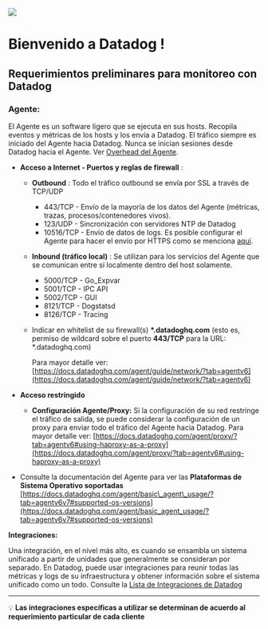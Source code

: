 ![](https://datadog-docs.imgix.net/img/dd_logo_n_70x75.png)

# Bienvenido a Datadog !

## Requerimientos preliminares para monitoreo con Datadog

### **Agente:**

El Agente es un software ligero que se ejecuta en sus hosts. Recopila eventos y métricas de los hosts y los envía a Datadog. El tráfico siempre es iniciado del Agente hacia Datadog. Nunca se inician sesiones desde Datadog hacia el Agente. 
Ver [Overhead del Agente](https://docs.datadoghq.com/agent/basic_agent_usage/?tab=agentv6v7#agent-overhead).

- **Acceso a Internet - Puertos y reglas de firewall** : 
  - **Outbound** : Todo el tráfico outbound se envía por SSL a través de TCP/UDP
    - 443/TCP - Envío de la mayoría de los datos del Agente (métricas, trazas, procesos/contenedores vivos).
    - 123/UDP - Sincronización con servidores NTP de Datadog
    - 10516/TCP - Envío de datos de logs. Es posible configurar el Agente para hacer el envío por HTTPS como se menciona [aquí](https://docs.datadoghq.com/logs/guide/log-collection-troubleshooting-guide/#outbound-traffic-on-port-10516-is-blocked).
    
  - **Inbound (tráfico local)** : Se utilizan para los servicios del Agente que se comunican entre sí localmente dentro del host solamente.
    - 5000/TCP - Go\_Expvar
    - 5001/TCP - IPC API
    - 5002/TCP - GUI
    - 8121/TCP - Dogstatsd
    - 8126/TCP - Tracing
  - Indicar en whitelist de su firewall(s) **\*.datadoghq.com** (esto es, permiso de wildcard sobre el puerto **443/TCP** para la URL: \*.datadoghq.com)

     Para mayor detalle ver: [https://docs.datadoghq.com/agent/guide/network/?tab=agentv6](https://docs.datadoghq.com/agent/guide/network/?tab=agentv6)

- **Acceso restringido** 
  - **Configuración Agente/Proxy:** Si la configuración de su red restringe el tráfico de salida, se puede considerar la configuración de un proxy para enviar todo el tráfico del Agente hacia Datadog. Para mayor detalle ver: [https://docs.datadoghq.com/agent/proxy/?tab=agentv6#using-haproxy-as-a-proxy](https://docs.datadoghq.com/agent/proxy/?tab=agentv6#using-haproxy-as-a-proxy)
- Consulte la documentación del Agente para ver las **Plataformas de Sistema Operativo soportadas** [https://docs.datadoghq.com/agent/basic\_agent\_usage/?tab=agentv6v7#supported-os-versions](https://docs.datadoghq.com/agent/basic_agent_usage/?tab=agentv6v7#supported-os-versions)

**Integraciones:**

Una integración, en el nivel más alto, es cuando se ensambla un sistema unificado a partir de unidades que generalmente se consideran por separado. En Datadog, puede usar integraciones para reunir todas las métricas y logs de su infraestructura y obtener información sobre el sistema unificado como un todo. 
Consulte la [Lista de Integraciones de Datadog](https://docs.datadoghq.com/integrations/)

---

💡 **Las integraciones específicas a utilizar se determinan de acuerdo al requerimiento particular de cada cliente**